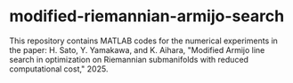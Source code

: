 # modified-riemannian-armijo-search
This repository contains MATLAB codes for the numerical experiments in the paper: H. Sato, Y. Yamakawa, and K. Aihara, "Modified Armijo line search in optimization on Riemannian submanifolds with reduced computational cost," 2025.
